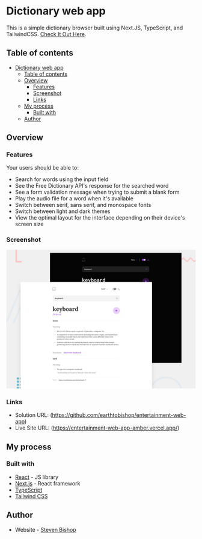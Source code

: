 # Dictionary web app

This is a simple dictionary browser built using Next.JS, TypeScript, and TailwindCSS. [Check It Out Here](https://entertainment-web-app-amber.vercel.app/).

## Table of contents

- [Dictionary web app](#dictionary-web-app)
  - [Table of contents](#table-of-contents)
  - [Overview](#overview)
    - [Features](#features)
    - [Screenshot](#screenshot)
    - [Links](#links)
  - [My process](#my-process)
    - [Built with](#built-with)
  - [Author](#author)

## Overview

### Features

Your users should be able to:

- Search for words using the input field
- See the Free Dictionary API's response for the searched word
- See a form validation message when trying to submit a blank form
- Play the audio file for a word when it's available
- Switch between serif, sans serif, and monospace fonts
- Switch between light and dark themes
- View the optimal layout for the interface depending on their device's screen size

### Screenshot

![](./screenshots/preview.jpg)

### Links

- Solution URL: (https://github.com/earthtobishop/entertainment-web-app)
- Live Site URL: (https://entertainment-web-app-amber.vercel.app/)

## My process

### Built with

- [React](https://reactjs.org/) - JS library
- [Next.js](https://nextjs.org/) - React framework
- [TypeScript](https://www.typescriptlang.org/)
- [Tailwind CSS](https://tailwindcss.com/)

## Author

- Website - [Steven Bishop](https://www.earthtobishop.com)
